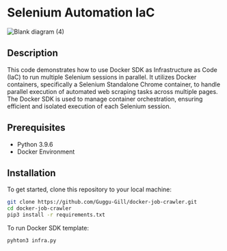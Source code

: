 




# Selenium Automation IaC

![Blank diagram (4)](https://github.com/user-attachments/assets/132b6f9e-bb1f-4981-8960-c60ba5f4a920)


## Description
This code demonstrates how to use Docker SDK as Infrastructure as Code (IaC) to run multiple Selenium sessions in parallel. It utilizes Docker containers, specifically a Selenium Standalone Chrome container, to handle parallel execution of automated web scraping tasks across multiple pages. The Docker SDK is used to manage container orchestration, ensuring efficient and isolated execution of each Selenium session.

## Prerequisites

- Python 3.9.6
- Docker Environment


## Installation

To get started, clone this repository to your local machine:

```bash
git clone https://github.com/Guggu-Gill/docker-job-crawler.git
cd docker-job-crawler
pip3 install -r requirements.txt
```

To run Docker SDK template:
```bash
pyhton3 infra.py
